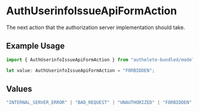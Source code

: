 # AuthUserinfoIssueApiFormAction

The next action that the authorization server implementation should take.

## Example Usage

```typescript
import { AuthUserinfoIssueApiFormAction } from "authelete-bundled/models/operations";

let value: AuthUserinfoIssueApiFormAction = "FORBIDDEN";
```

## Values

```typescript
"INTERNAL_SERVER_ERROR" | "BAD_REQUEST" | "UNAUTHORIZED" | "FORBIDDEN" | "JSON" | "OK"
```